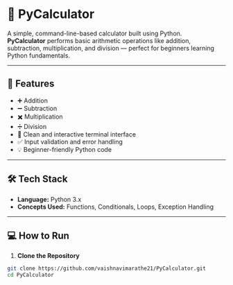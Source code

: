 # 🔢 PyCalculator

A simple, command-line-based calculator built using Python.  
**PyCalculator** performs basic arithmetic operations like addition, subtraction, multiplication, and division — perfect for beginners learning Python fundamentals.

---

## 🚀 Features

- ➕ Addition  
- ➖ Subtraction  
- ✖️ Multiplication  
- ➗ Division  
- 🧮 Clean and interactive terminal interface  
- ✅ Input validation and error handling  
- 💡 Beginner-friendly Python code

---

## 🛠 Tech Stack

- **Language:** Python 3.x  
- **Concepts Used:** Functions, Conditionals, Loops, Exception Handling

---

## 💻 How to Run

1. **Clone the Repository**
```bash
git clone https://github.com/vaishnavimarathe21/PyCalculator.git
cd PyCalculator
